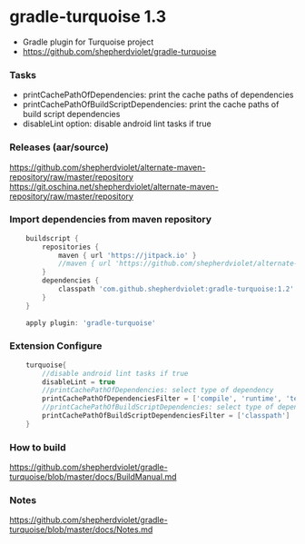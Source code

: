 # gradle-turquoise 1.3
* Gradle plugin for Turquoise project
* https://github.com/shepherdviolet/gradle-turquoise

### Tasks
* printCachePathOfDependencies: print the cache paths of dependencies
* printCachePathOfBuildScriptDependencies: print the cache paths of build script dependencies
* disableLint option: disable android lint tasks if true

### Releases (aar/source)
https://github.com/shepherdviolet/alternate-maven-repository/raw/master/repository <br/>
https://git.oschina.net/shepherdviolet/alternate-maven-repository/raw/master/repository <br/>

### Import dependencies from maven repository

```gradle
    buildscript {
        repositories {
            maven { url 'https://jitpack.io' }
            //maven { url 'https://github.com/shepherdviolet/alternate-maven-repository/raw/master/repository' }
        }
        dependencies {
            classpath 'com.github.shepherdviolet:gradle-turquoise:1.2'
        }
    }
    
    apply plugin: 'gradle-turquoise'
```

### Extension Configure
```gradle
    turquoise{
        //disable android lint tasks if true
        disableLint = true
        //printCachePathOfDependencies: select type of dependency
        printCachePathOfDependenciesFilter = ['compile', 'runtime', 'testCompile', 'testRuntime']
        //printCachePathOfBuildScriptDependencies: select type of dependency
        printCachePathOfBuildScriptDependenciesFilter = ['classpath']
    }
```

### How to build
https://github.com/shepherdviolet/gradle-turquoise/blob/master/docs/BuildManual.md

### Notes
https://github.com/shepherdviolet/gradle-turquoise/blob/master/docs/Notes.md
